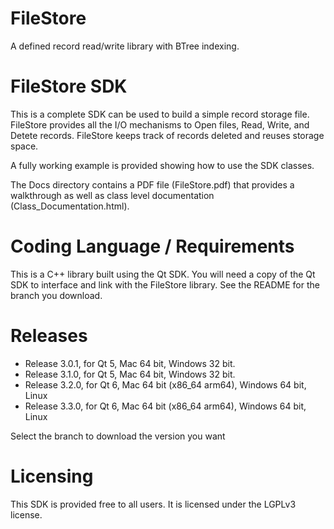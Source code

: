 # FileStore

A defined record read/write library with BTree indexing.

# FileStore SDK

This is a complete SDK can be used to build a simple record storage file.
FileStore provides all the I/O mechanisms to Open files, Read, Write, and Detete records.
FileStore keeps track of records deleted and reuses storage space.

A fully working example is provided showing how to use the SDK classes.

The Docs directory contains a PDF file (FileStore.pdf) that provides a walkthrough as
well as class level documentation (Class_Documentation.html).

# Coding Language / Requirements

This is a C++ library built using the Qt SDK. You will need a copy of the Qt SDK to interface and link with the FileStore library. See the README for the branch you download.

# Releases

- Release 3.0.1, for Qt 5, Mac 64 bit, Windows 32 bit.
- Release 3.1.0, for Qt 5, Mac 64 bit, Windows 32 bit.
- Release 3.2.0, for Qt 6, Mac 64 bit (x86_64 arm64), Windows 64 bit, Linux
- Release 3.3.0, for Qt 6, Mac 64 bit (x86_64 arm64), Windows 64 bit, Linux

Select the branch to download the version you want

# Licensing

This SDK is provided free to all users. It is licensed under the LGPLv3 license.
